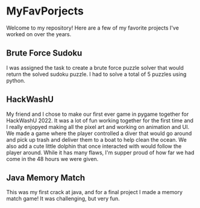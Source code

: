 # MyFavPorjects
Welcome to my repository! Here are a few of my favorite projects I've worked on over the years.
## Brute Force Sudoku
I was assigned the task to create a brute force puzzle solver that would return the solved sudoku puzzle. I had to solve a total of 5 puzzles using python.
## HackWashU
My friend and I chose to make our first ever game in pygame together for HackWashU 2022. It was a lot of fun working together for the first time and I really enjopyed making all the pixel art and working on animation and UI. We made a game where the player controlled a diver that would go around and pick up trash and deliver them to a boat to help clean the ocean. We also add a cute little dolphin that once interacted with would follow the player around. While it has many flaws, I'm supper proud of how far we had come in the 48 hours we were given.
## Java Memory Match
This was my first crack at java, and for a final project I made a memory match game! It was challenging, but very fun.

